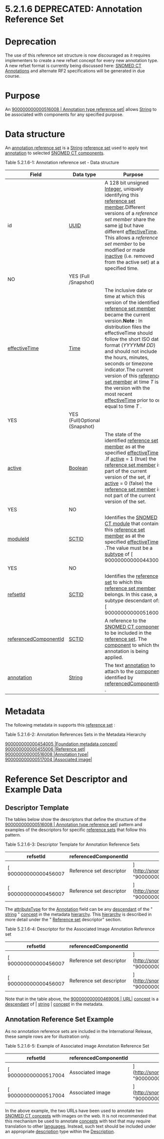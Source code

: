 # 5.2.1.6 DEPRECATED: Annotation Reference Set

# Deprecation

The use of this reference set structure is now discouraged as it requires implementers to create a new refset concept for every new annotation type. A new refset format is currently being discussed here: [SNOMED CT Annotations](https://confluence.ihtsdotools.org/display/mag/SNOMED+CT+Annotations) and alternate RF2 specifications will be generated in due course.

# Purpose

An [ 900000000000516008 | Annotation type reference set|](http://snomed.info/id/900000000000516008 "900000000000516008 | Annotation type reference set |") allows [String](https://confluence.ihtsdotools.org/display/DOCRELFMT/String+\(data+type\) "Reference term: String \(\(data type\)\)") to be associated with components for any specified purpose.

# Data structure

An [annotation reference set](https://confluence.ihtsdotools.org/display/DOCGLOSS/annotation+reference+set "Glossary link: annotation reference set") is a [String](https://confluence.ihtsdotools.org/display/DOCRELFMT/String+\(data+type\) "Reference term: String \(\(data type\)\)") [reference set](https://confluence.ihtsdotools.org/display/DOCGLOSS/reference+set "Glossary link: reference set") used to apply text [annotation](https://confluence.ihtsdotools.org/display/DOCRELFMT/annotation+\(field\) "Reference term: annotation \(\(field\)\)") to selected [SNOMED CT components](https://confluence.ihtsdotools.org/display/DOCGLOSS/SNOMED+CT+component "Glossary link: SNOMED CT components"). 

Table 5.2.1.6-1: Annotation reference set - Data structure

  

**Field**| **Data type**| **Purpose**| **[Mutable](https://confluence.ihtsdotools.org/display/DOCGLOSS/Mutable "Glossary link: Mutable")**| **Part of Primary Key**  
---|---|---|---|---  
id| [UUID](https://confluence.ihtsdotools.org/display/DOCRELFMT/UUID+\(data+type\) "Reference term: UUID \(\(data type\)\)")| A 128 bit unsigned [Integer](https://confluence.ihtsdotools.org/display/DOCRELFMT/Integer+\(data+type\) "Reference term: Integer \(\(data type\)\)"), uniquely identifying this [reference set member](https://confluence.ihtsdotools.org/display/DOCGLOSS/reference+set+member "Glossary link: reference set member").Different versions of a _reference set member_ share the same [id](https://confluence.ihtsdotools.org/display/DOCRELFMT/id+\(field\) "Reference term: id \(\(field\)\)") but have different [effectiveTime](https://confluence.ihtsdotools.org/display/DOCRELFMT/effectiveTime+\(field\) "Reference term: effectiveTime \(\(field\)\)"). This allows a _reference set member_ to be modified or made [inactive](https://confluence.ihtsdotools.org/display/DOCRELFMT/inactive+\(field\) "Reference term: inactive \(field\)") (i.e. removed from the active set) at a specified time.   
| NO| YES (Full /Snapshot)  
[effectiveTime](https://confluence.ihtsdotools.org/display/DOCRELFMT/effectiveTime+\(field\) "Reference term: effectiveTime \(\(field\)\)")| [Time](https://confluence.ihtsdotools.org/display/DOCRELFMT/Time+\(data+type\) "Reference term: Time \(\(data type\)\)")| The inclusive date or time at which this version of the identified [reference set member](https://confluence.ihtsdotools.org/display/DOCGLOSS/reference+set+member "Glossary link: reference set member") became the current version.**Note** : In distribution files the effectiveTime should follow the short ISO date format (_YYYYMM _DD__) and should not include the hours, minutes, seconds or timezone indicator.The current version of this [reference set member](https://confluence.ihtsdotools.org/display/DOCGLOSS/reference+set+member "Glossary link: reference set member") at time _T_ is the version with the most recent [effectiveTime](https://confluence.ihtsdotools.org/display/DOCRELFMT/effectiveTime+\(field\) "Reference term: effectiveTime \(\(field\)\)") prior to or equal to time _T_ .   
| YES| YES (Full)Optional (Snapshot)   
[active](https://confluence.ihtsdotools.org/display/DOCRELFMT/active+\(field\) "Reference term: active \(\(field\)\)")| [Boolean](https://confluence.ihtsdotools.org/display/DOCRELFMT/Boolean+\(data+type\) "Reference term: Boolean \(\(data type\)\)")| The state of the identified [reference set member](https://confluence.ihtsdotools.org/display/DOCGLOSS/reference+set+member "Glossary link: reference set member") as at the specified [effectiveTime](https://confluence.ihtsdotools.org/display/DOCRELFMT/effectiveTime+\(field\) "Reference term: effectiveTime \(\(field\)\)") .If [active](https://confluence.ihtsdotools.org/display/DOCRELFMT/active+\(field\) "Reference term: active \(\(field\)\)") = 1 (true) the [reference set member](https://confluence.ihtsdotools.org/display/DOCGLOSS/reference+set+member "Glossary link: reference set member") is part of the current version of the set, if [active](https://confluence.ihtsdotools.org/display/DOCRELFMT/active+\(field\) "Reference term: active \(\(field\)\)") = 0 (false) the [reference set member](https://confluence.ihtsdotools.org/display/DOCGLOSS/reference+set+member "Glossary link: reference set member") is not part of the current version of the set.   
| YES| NO  
[moduleId](https://confluence.ihtsdotools.org/display/DOCRELFMT/moduleId+\(field\) "Reference term: moduleId \(\(field\)\)")| [SCTID](https://confluence.ihtsdotools.org/display/DOCRELFMT/SCTID+\(data+type\) "Reference term: SCTID \(\(data type\)\)")| Identifies the [SNOMED CT module](https://confluence.ihtsdotools.org/display/DOCGLOSS/SNOMED+CT+module "Glossary link: SNOMED CT module") that contains this [reference set member](https://confluence.ihtsdotools.org/display/DOCGLOSS/reference+set+member "Glossary link: reference set member") as at the specified [effectiveTime](https://confluence.ihtsdotools.org/display/DOCRELFMT/effectiveTime+\(field\) "Reference term: effectiveTime \(\(field\)\)") .The value must be a [subtype](https://confluence.ihtsdotools.org/display/DOCGLOSS/subtype "Glossary link: subtype") of [ 900000000000443000 | Module (core metadata concept)|](http://snomed.info/id/900000000000443000 "900000000000443000 | Module \(core metadata concept\) |") within the metadata [hierarchy](https://confluence.ihtsdotools.org/display/DOCGLOSS/hierarchy "Glossary link: hierarchy").   
| YES| NO  
[refsetId](https://confluence.ihtsdotools.org/display/DOCRELFMT/refsetId+\(field\) "Reference term: refsetId \(\(field\)\)")| [SCTID](https://confluence.ihtsdotools.org/display/DOCRELFMT/SCTID+\(data+type\) "Reference term: SCTID \(\(data type\)\)")| Identifies the [reference set](https://confluence.ihtsdotools.org/display/DOCGLOSS/reference+set "Glossary link: reference set") to which this [reference set member](https://confluence.ihtsdotools.org/display/DOCGLOSS/reference+set+member "Glossary link: reference set member") belongs. In this case, a subtype descendant of: [ 900000000000516008 | Annotation type|](http://snomed.info/id/900000000000516008 "900000000000516008 | Annotation type |") | NO| NO  
[referencedComponentId](https://confluence.ihtsdotools.org/display/DOCRELFMT/referencedComponentId+\(field\) "Reference term: referencedComponentId \(\(field\)\)")| [SCTID](https://confluence.ihtsdotools.org/display/DOCRELFMT/SCTID+\(data+type\) "Reference term: SCTID \(\(data type\)\)")| A reference to the [SNOMED CT component](https://confluence.ihtsdotools.org/display/DOCGLOSS/SNOMED+CT+component "Glossary link: SNOMED CT component") to be included in the [reference set](https://confluence.ihtsdotools.org/display/DOCGLOSS/reference+set "Glossary link: reference set"). The [component](https://confluence.ihtsdotools.org/display/DOCGLOSS/component "Glossary link: component") to which the annotation is being applied.| NO| NO  
[annotation](https://confluence.ihtsdotools.org/display/DOCRELFMT/annotation+\(field\) "Reference term: annotation \(\(field\)\)")| [String](https://confluence.ihtsdotools.org/display/DOCRELFMT/String+\(data+type\) "Reference term: String \(\(data type\)\)")| The text [annotation](https://confluence.ihtsdotools.org/display/DOCRELFMT/annotation+\(field\) "Reference term: annotation \(\(field\)\)") to attach to the [component](https://confluence.ihtsdotools.org/display/DOCGLOSS/component "Glossary link: component") identified by [referencedComponentId](https://confluence.ihtsdotools.org/display/DOCRELFMT/referencedComponentId+\(field\) "Reference term: referencedComponentId \(\(field\)\)") .| YES| NO  
  
  

# Metadata

The following metadata in supports this [reference set](https://confluence.ihtsdotools.org/display/DOCGLOSS/reference+set "Glossary link: reference set") : 

Table 5.2.1.6-2: Annotation References Sets in the Metadata Hierarchy

[ 900000000000454005 |Foundation metadata concept|](http://snomed.info/id/900000000000454005 "900000000000454005 | Foundation metadata concept |")   
[ 900000000000455006 |Reference set|](http://snomed.info/id/900000000000455006 "900000000000455006 | Reference set |")   
[ 900000000000516008 |Annotation type|](http://snomed.info/id/900000000000516008 "900000000000516008 | Annotation type |")   
[ 900000000000517004 |Associated image|](http://snomed.info/id/900000000000517004 "900000000000517004 | Associated image |")   
  

  

# Reference Set Descriptor and Example Data

## Descriptor Template

The tables below show the descriptors that define the structure of the [ 900000000000516008 | Annotation type reference set|](http://snomed.info/id/900000000000516008 "900000000000516008 | Annotation type reference set |") pattern and examples of the descriptors for specific [reference sets](https://confluence.ihtsdotools.org/display/DOCGLOSS/reference+set "Glossary link: reference sets") that follow this pattern. 

Table 5.2.1.6-3: Descriptor Template for Annotation Reference Sets

**refsetId**| **referencedComponentId**| **attributeDescription**| **attributeType**| **attributeOrder**  
---|---|---|---|---  
[ 900000000000456007 | Reference set descriptor|](http://snomed.info/id/900000000000456007 "900000000000456007 | Reference set descriptor |") |  [ 900000000000516008 | Annotation type|](http://snomed.info/id/900000000000516008 "900000000000516008 | Annotation type |") |  [ 900000000000518009 | Annotated component|](http://snomed.info/id/900000000000518009 "900000000000518009 | Annotated component |") |  [ 900000000000461009 | Concept type component|](http://snomed.info/id/900000000000461009 "900000000000461009 | Concept type component |") | 0  
[ 900000000000456007 | Reference set descriptor|](http://snomed.info/id/900000000000456007 "900000000000456007 | Reference set descriptor |") |  [ 900000000000516008 | Annotation type|](http://snomed.info/id/900000000000516008 "900000000000516008 | Annotation type |") |  [ 900000000000519001 | Annotation|](http://snomed.info/id/900000000000519001 "900000000000519001 | Annotation |") |  [ 900000000000465000 | String|](http://snomed.info/id/900000000000465000 "900000000000465000 | String |") | 1  
  
The [attributeType](https://confluence.ihtsdotools.org/display/DOCRELFMT/attributeType+\(field\) "Reference term: attributeType \(\(field\)\)") for the [Annotation](https://confluence.ihtsdotools.org/display/WIPRELFMT/annotation+\(field\)) field can be any [descendant](https://confluence.ihtsdotools.org/display/DOCGLOSS/descendant "Glossary link: descendant") of the " [string](https://confluence.ihtsdotools.org/display/WIPRELFMT/String+\(data+type\)) " [concept](https://confluence.ihtsdotools.org/display/DOCGLOSS/concept "Glossary link: concept") in the metadata [hierarchy](https://confluence.ihtsdotools.org/display/DOCGLOSS/hierarchy "Glossary link: hierarchy"). This [hierarchy](https://confluence.ihtsdotools.org/display/DOCGLOSS/hierarchy "Glossary link: hierarchy") is described in more detail under the " [Reference set](https://confluence.ihtsdotools.org/display/DOCGLOSS/Reference+set "Glossary link: Reference set") descriptor" section. 

Table 5.2.1.6-4: Descriptor for the Associated Image Annotation Reference set

**refsetId**| **referencedComponentId**| **attributeDescription**| **attributeType**| **attributeOrder**  
---|---|---|---|---  
[ 900000000000456007 | Reference set descriptor|](http://snomed.info/id/900000000000456007 "900000000000456007 | Reference set descriptor |") |  [ 900000000000517004 | Associated image|](http://snomed.info/id/900000000000517004 "900000000000517004 | Associated image |") |  [ 900000000000518009 | Annotated component|](http://snomed.info/id/900000000000518009 "900000000000518009 | Annotated component |") |  [ 900000000000461009 | Concept type component|](http://snomed.info/id/900000000000461009 "900000000000461009 | Concept type component |") | 0  
[ 900000000000456007 | Reference set descriptor|](http://snomed.info/id/900000000000456007 "900000000000456007 | Reference set descriptor |") |  [ 900000000000517004 | Associated image|](http://snomed.info/id/900000000000517004 "900000000000517004 | Associated image |") |  [ 900000000000520007 | Image|](http://snomed.info/id/900000000000520007 "900000000000520007 | Image |") |  [ 900000000000469006 | URL|](http://snomed.info/id/900000000000469006 "900000000000469006 | URL |") | 1  
  
Note that in the table above, the [ 900000000000469006 | URL|](http://snomed.info/id/900000000000469006 "900000000000469006 | URL |") [concept](https://confluence.ihtsdotools.org/display/DOCGLOSS/concept "Glossary link: concept") is a [descendant](https://confluence.ihtsdotools.org/display/DOCGLOSS/descendant "Glossary link: descendant") of | [string](https://confluence.ihtsdotools.org/display/WIPRELFMT/String+\(data+type\)) | [concept](https://confluence.ihtsdotools.org/display/DOCGLOSS/concept "Glossary link: concept") in the metadata.

## Annotation Reference Set Example

As no annotation reference sets are included in the International Release, these sample rows are for illustration only. 

Table 5.2.1.6-5: Example of Associated image Annotation Reference Set

**refsetId**| **referencedComponentId**| **Annotation**  
---|---|---  
[ 900000000000517004 | Associated image|](http://snomed.info/id/900000000000517004 "900000000000517004 | Associated image |") |  [ 80891009 | Heart structure|](http://snomed.info/id/80891009 "80891009 | Heart structure |") | http://en.wikipedia.org/wiki/Heart#mediaviewer/File:Wiki_Heart_Antomy_Ties_van_Brussel.jpg  
[ 900000000000517004 | Associated image|](http://snomed.info/id/900000000000517004 "900000000000517004 | Associated image |") |  [ 86174004 | Laparoscope|](http://snomed.info/id/86174004 "86174004 | Laparoscope |") | http://www.educationaldimensions.com/eLearn/endoscope/bigScope.html  
  
In the above example, the two URLs have been used to annotate two [SNOMED CT concepts](https://confluence.ihtsdotools.org/display/DOCGLOSS/SNOMED+CT+concept "Glossary link: SNOMED CT concepts") with images on the web. It is not recommended that this mechanism be used to annotate [concepts](https://confluence.ihtsdotools.org/display/DOCGLOSS/concept "Glossary link: concepts") with text that may require translation to other [languages](https://confluence.ihtsdotools.org/display/DOCGLOSS/language "Glossary link: languages"). Instead, such text should be included under an appropriate [description](https://confluence.ihtsdotools.org/display/DOCGLOSS/description "Glossary link: description") type within the [Description](https://confluence.ihtsdotools.org/display/DOCRELFMT/Description+file "Reference term: Description file").
